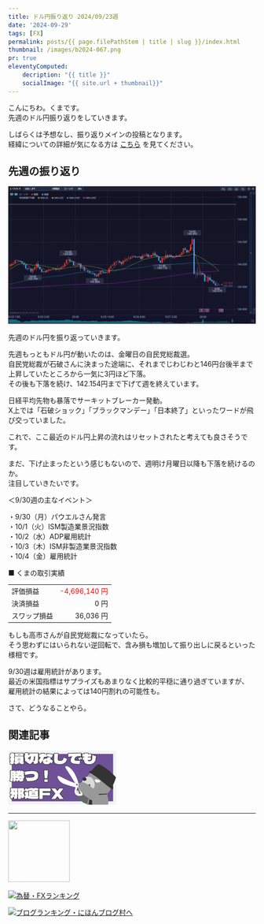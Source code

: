 ```yaml
---
title: ドル円振り返り 2024/09/23週
date: '2024-09-29'
tags: [FX]
permalink: posts/{{ page.filePathStem | title | slug }}/index.html
thumbnail: /images/b2024-067.png
pr: true
eleventyComputed:
    decription: "{{ title }}"
    socialImage: "{{ site.url + thumbnail}}"
---
```


こんにちわ。くまです。<br/>
先週のドル円振り返りをしていきます。

しばらくは予想なし、振り返りメインの投稿となります。<br/>
経緯についての詳細が気になる方は <a href="/posts/posts2024-056/">こちら</a> を見てください。

## 先週の振り返り

![](/images/b2024-067-01.png)

先週のドル円を振り返っていきます。

先週もっともドル円が動いたのは、金曜日の自民党総裁選。<br/>
自民党総裁が石破さんに決まった途端に、それまでじわじわと146円台後半まで上昇していたところから一気に3円ほど下落。<br/>
その後も下落を続け、142.154円まで下げて週を終えています。

日経平均先物も暴落でサーキットブレーカー発動。<br/>
X上では「石破ショック」「ブラックマンデー」「日本終了」といったワードが飛び交っていました。<br/>

これで、ここ最近のドル円上昇の流れはリセットされたと考えても良さそうです。

まだ、下げ止まったという感じもないので、週明け月曜日以降も下落を続けるのか。<br/>
注目していきたいです。<br/>


＜9/30週の主なイベント＞

・9/30（月）パウエルさん発言<br/>
・10/1（火）ISM製造業景況指数<br/>
・10/2（水）ADP雇用統計<br/>
・10/3（木）ISM非製造業景況指数<br/>
・10/4（金）雇用統計

■ くまの取引実績

<table style="min-width:18rem">
<tr>
    <td>評価損益</td>
    <td style="text-align:right; color:red;">-4,696,140 円</td>
</tr>
<tr><td>決済損益</td><td style="text-align:right">0 円</tr></tr>
<tr><td>スワップ損益</td><td style="text-align:right"> 36,036 円 </td></tr>
</table>

もしも高市さんが自民党総裁になっていたら。<br/>
そう思わずにはいられない逆回転で、含み損も増加して振り出しに戻るといった様相です。

9/30週は雇用統計があります。<br/>
最近の米国指標はサプライズもあまりなく比較的平穏に通り過ぎていますが、
雇用統計の結果によっては140円割れの可能性も。<br/>

さて、どうなることやら。




## 関連記事

<a class="internal-link" href="/posts/posts2024-036/">
    <img src="/images/b2024-036.png">
</a>

<br/>
<hr/>

<a href="https://px.a8.net/svt/ejp?a8mat=3YYPVE+94NAPE+1WP2+61C2P" rel="nofollow">
<img border="0" width="125" height="125" alt="" src="https://www21.a8.net/svt/bgt?aid=240125306552&wid=001&eno=01&mid=s00000008903001014000&mc=1"></a>
<img border="0" width="1" height="1" src="https://www17.a8.net/0.gif?a8mat=3YYPVE+94NAPE+1WP2+61C2P" alt="">

<a href="https://blog.with2.net/link/?id=2111205&cid=1532" title="為替・FXランキング"><img alt="為替・FXランキング" width="110" height="31" src="https://blog.with2.net/img/banner/c/banner_1/br_c_1532_1.gif"></a>

<a href="https://blogmura.com/ranking/in?p_cid=11188911" target="_blank"><img src="https://b.blogmura.com/88_31.gif" width="88" height="31" border="0" alt="ブログランキング・にほんブログ村へ" /></a>


<style>
.internal-link {
    img { width: 220px; }
}
</style>